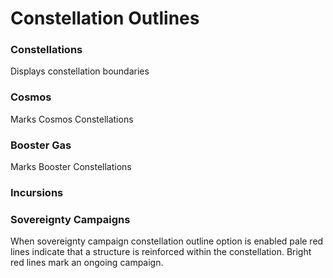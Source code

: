 # Constellation Outlines

### Constellations
Displays constellation boundaries
### Cosmos
Marks Cosmos Constellations
### Booster Gas
Marks Booster Constellations
### Incursions

### Sovereignty Campaigns
When sovereignty campaign constellation outline option is enabled pale red lines indicate that a structure is reinforced within the constellation. Bright red lines mark an ongoing campaign.
<!--stackedit_data:
eyJoaXN0b3J5IjpbLTEwNzk1Nzg2MSw3MjA2ODU0MjIsODUxMz
IxMjcsNjQxNzMwNjU2XX0=
-->